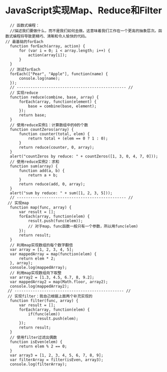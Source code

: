 # JavaScript实现Map、Reduce和Filter

      // 函数式编程：
      //描述我们要做什么，而不是我们如何去做。这意味着我们工作在一个更高的抽象层次。函数式编程将导致更精巧、清晰和令人愉快的代码。
   	// 最基础的forEach
      function forEach(array, action) {
          for (var i = 0; i < array.length; i++) {
              action(array[i]);
          }
      }
      // 测试forEach
      forEach(["Pear", "Apple"], function(name) {
          console.log(name);
      });
      // ------------------------------------------------ //
      // 实现reduce
      function reduce(combine, base, array) {
          forEach(array, function(element) {
              base = combine(base, element);
          });
          return base;
      }
      // 使用reduce实例1：计算数组中的0的个数
      function countZeros(array) {
          function counter(total, elem) {
              return total + (elem == 0 ? 1 : 0);
          }
          return reduce(counter, 0, array);
      }
      alert("countZeros by reduce: " + countZeros([1, 3, 0, 4, 7, 0]));
      // 使用reduce实例2：求和
      function sum(array) {
          function add(a, b) {
              return a + b;
          }
          return reduce(add, 0, array);
      }
      alert("sum by reduce: " + sum([1, 2, 3, 5]));
      // ------------------------------------------------ //
     // 实现map
      function map(func, array) {
          var result = [];
          forEach(array, function(elem) {
              result.push(func(elem));
              // 对于map，func函数一般只有一个参数，所以用func(elem)
          });
          return result;
      }
      // 利用map实现数组的每个数字翻倍
      var array = [1, 2, 3, 4, 5];
      var mappedArray = map(function(elem) {
          return elem * 2;
      }, array);
      console.log(mappedArray);
      // 利用map实现数组向下取整
      var array2 = [1.3, 4.5, 6.7, 8, 9.2];
      var mappedArray2 = map(Math.floor, array2);
      console.log(mappedArray2);
     // ------------------------------------------------ //
     // 实现filter：我自己根据上面两个补充实现的
      function filter(func, array) {
          var result = [];
          forEach(array, function(elem) {
              if(func(elem))
                  result.push(elem);
          });
          return result;
      }
      // 使用filter过滤出偶数
      function isEven(elem) {
          return elem % 2 == 0;
      }
      var array3 = [1, 2, 3, 4, 5, 6, 7, 8, 9];
      var filterArray = filter(isEven, array3);
      console.log(filterArray);
